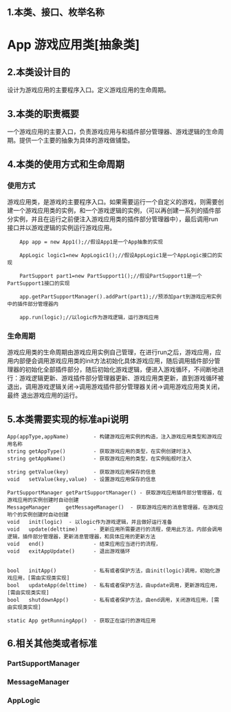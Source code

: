 ## 1.本类、接口、枚举名称
# App 游戏应用类[抽象类]  

## 2.本类设计目的
设计为游戏应用的主要程序入口。定义游戏应用的生命周期。    

## 3.本类的职责概要
一个游戏应用的主要入口，负责游戏应用与和插件部分管理器、游戏逻辑的生命周期。提供一个主要的抽象为具体的游戏做铺垫。  

## 4.本类的使用方式和生命周期
### 使用方式
游戏应用类，是游戏的主要程序入口。如果需要运行一个自定义的游戏，则需要创建一个游戏应用类的实例，和一个游戏逻辑的实例，（可以再创建一系列的插件部分实例，并且在运行之前便注入游戏应用类的插件部分管理器中），最后调用run接口并以游戏逻辑的实例运行游戏应用。  

```
	App app = new App1();//假设App1是一个App抽象的实现
	
	AppLogic logic1=new AppLogic1();//假设AppLogic1是一个AppLogic接口的实现

	PartSupport part1=new PartSupport1();//假设PartSupport1是一个PartSupport1接口的实现

	app.getPartSupportManager().addPart(part1);//预添加part到游戏应用实例中的插件部分管理器内

	app.run(logic);//以logic作为游戏逻辑，运行游戏应用
```

### 生命周期
游戏应用类的生命周期由游戏应用实例自己管理，在进行run之后，游戏应用，应用内部便会调用游戏应用类的init方法初始化具体游戏应用，随后调用插件部分管理器的初始化全部插件部分，随后初始化游戏逻辑，便进入游戏循环，不间断地进行：游戏逻辑更新、游戏插件部分管理器更新、游戏应用类更新，直到游戏循环被退出，调用游戏逻辑关闭->调用游戏插件部分管理器关闭->调用游戏应用类关闭，最终 退出游戏应用的运行。

## 5.本类需要实现的标准api说明

	App(appType,appName)		- 构建游戏应用实例的构造，注入游戏应用类型和游戏应用名称
	string getAppType() 		- 获取游戏应用的类型，在实例创建时注入
	string getAppName() 		- 获取游戏应用的类型，在实例船舰时注入

	string getValue(key)		- 获取游戏应用保存的信息
	void   setValue(key,value)	- 设置游戏应用保存的信息

	PartSupportManager getPartSupportManager() - 获取游戏应用插件部分管理器，在游戏应用的实例创建时自动创建
	MessageManager 	   getMessageManager()	- 获取游戏应用的消息管理器，在游戏应哟个的实例创建时自动创建
	void   init(logic)	- 以logic作为游戏逻辑，并且做好运行准备
	void   update(delttime)		- 更新应用所需要进行的流程，使用此方法，内部会调用逻辑，插件部分管理器，更新消息管理器，和具体应用的更新方法
	void   end()				- 结束应用应当进行的流程，
	void   exitAppUpdate()		- 退出游戏循环


	bool   initApp()			- 私有或者保护方法，由init(logic)调用，初始化游戏应用，[需由实现类实现]
	bool   updateApp(delttime)  - 私有或者保护方法，由update调用，更新游戏应用，[需由实现类实现]
	bool   shutdownApp()		- 私有或者保护方法，由end调用，关闭游戏应用，[需由实现类实现]	

	static App getRunningApp()	- 获取正在运行的游戏应用

## 6.相关其他类或者标准
### PartSupportManager
### MessageManager
### AppLogic
